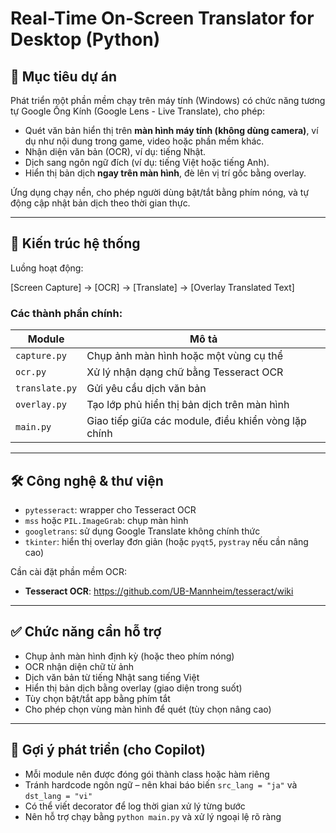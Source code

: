 # Real-Time On-Screen Translator for Desktop (Python)

## 📌 Mục tiêu dự án

Phát triển một phần mềm chạy trên máy tính (Windows) có chức năng tương tự Google Ống Kính (Google Lens - Live Translate), cho phép:

- Quét văn bản hiển thị trên **màn hình máy tính (không dùng camera)**, ví dụ như nội dung trong game, video hoặc phần mềm khác.
- Nhận diện văn bản (OCR), ví dụ: tiếng Nhật.
- Dịch sang ngôn ngữ đích (ví dụ: tiếng Việt hoặc tiếng Anh).
- Hiển thị bản dịch **ngay trên màn hình**, đè lên vị trí gốc bằng overlay.

Ứng dụng chạy nền, cho phép người dùng bật/tắt bằng phím nóng, và tự động cập nhật bản dịch theo thời gian thực.

---

## 🧱 Kiến trúc hệ thống

Luồng hoạt động:

[Screen Capture] → [OCR] → [Translate] → [Overlay Translated Text]

### Các thành phần chính:

| Module | Mô tả |
|--------|------|
| `capture.py` | Chụp ảnh màn hình hoặc một vùng cụ thể |
| `ocr.py` | Xử lý nhận dạng chữ bằng Tesseract OCR |
| `translate.py` | Gửi yêu cầu dịch văn bản |
| `overlay.py` | Tạo lớp phủ hiển thị bản dịch trên màn hình |
| `main.py` | Giao tiếp giữa các module, điều khiển vòng lặp chính |

---

## 🛠️ Công nghệ & thư viện

- `pytesseract`: wrapper cho Tesseract OCR
- `mss` hoặc `PIL.ImageGrab`: chụp màn hình
- `googletrans`: sử dụng Google Translate không chính thức
- `tkinter`: hiển thị overlay đơn giản (hoặc `pyqt5`, `pystray` nếu cần nâng cao)

Cần cài đặt phần mềm OCR:

- **Tesseract OCR**: https://github.com/UB-Mannheim/tesseract/wiki

---

## ✅ Chức năng cần hỗ trợ

- Chụp ảnh màn hình định kỳ (hoặc theo phím nóng)
- OCR nhận diện chữ từ ảnh
- Dịch văn bản từ tiếng Nhật sang tiếng Việt
- Hiển thị bản dịch bằng overlay (giao diện trong suốt)
- Tùy chọn bật/tắt app bằng phím tắt
- Cho phép chọn vùng màn hình để quét (tùy chọn nâng cao)

---

## 🔁 Gợi ý phát triển (cho Copilot)

- Mỗi module nên được đóng gói thành class hoặc hàm riêng
- Tránh hardcode ngôn ngữ – nên khai báo biến `src_lang = "ja"` và `dst_lang = "vi"`
- Có thể viết decorator để log thời gian xử lý từng bước
- Nên hỗ trợ chạy bằng `python main.py` và xử lý ngoại lệ rõ ràng
